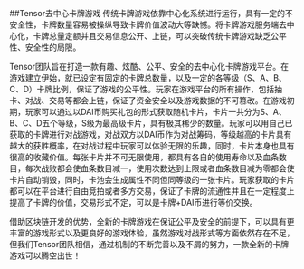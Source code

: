 ##Tensor去中心卡牌游戏
传统卡牌游戏依靠中心化系统进行运行，具有一定的不安全性，卡牌数量容易被操纵导致卡牌价值波动大等缺憾。将卡牌游戏服务端去中心化，卡牌总量定额并且交易信息公开、上链，可以突破传统卡牌游戏缺乏公平性、安全性的局限。

Tensor团队旨在打造一款有趣、炫酷、公平、安全的去中心化卡牌游戏平台。在游戏建立伊始，就已设定有固定的卡牌总数量，以及一定的各等级（S、A、B、C、D）卡牌比例，保证了游戏的公平性。玩家在游戏平台的所有操作，包括抽卡、对战、交易等都会上链，保证了资金安全以及游戏数据的不可篡改。在游戏初期，玩家可以通过以DAI币购买礼包的形式获取随机卡片，卡片一共分为S、A、B、C、D五个等级，S级为最高级卡片，具有极其稀少的数量。玩家可以用自己已获取的卡牌进行对战游戏，对战双方以DAI币作为对战筹码，等级越高的卡片具有越大的获胜概率，在对战过程中玩家可以体验无限的乐趣，同时，卡片本身也具有很高的收藏价值。每张卡片并不可无限使用，都具有各自的使用寿命以及血条数目，每次战败都会使血条数目减一，使用次数达到上限或者血条数目减为零都会使卡片自动销毁，同时，卡池会生成属性不同但同等级的一张卡片。玩家获取的卡片都可以在平台进行自由竞拍或者多方交易，保证了卡牌的流通性并且在一定程度上提高了卡牌的价值，交易形式不定，可以是卡牌+DAI币进行等价交换。

借助区块链开发的优势，全新的卡牌游戏在保证公平及安全的前提下，可以具有更丰富的游戏形式以及更良好的游戏体验，虽然游戏对战形式等方面依然存在不足，但我们Tensor团队相信，通过机制的不断完善以及不屑的努力，一款全新的卡牌游戏可以腾空出世！
